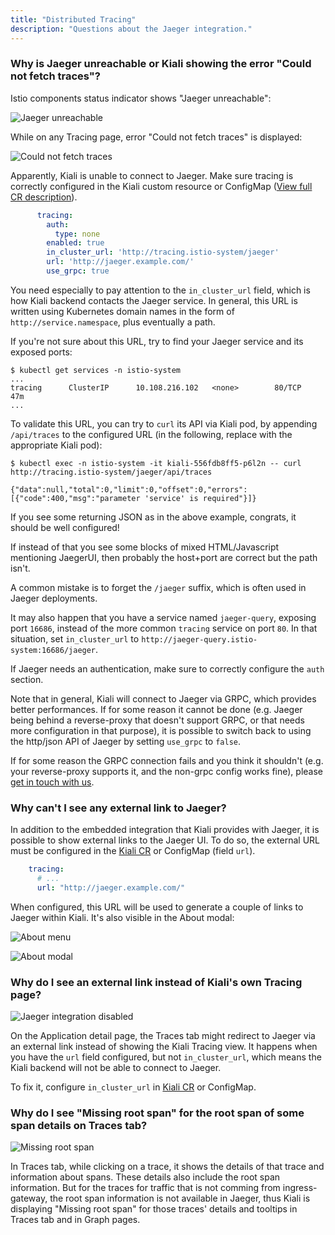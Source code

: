 ```yaml
---
title: "Distributed Tracing"
description: "Questions about the Jaeger integration."
---
```


### Why is Jaeger unreachable or Kiali showing the error "Could not fetch traces"?

Istio components status indicator shows "Jaeger unreachable":

![Jaeger unreachable](/images/documentation/faq/tracing/unreachable.png)

While on any Tracing page, error "Could not fetch traces" is displayed:

![Could not fetch traces](/images/documentation/faq/tracing/could-not-fetch-traces.png)

Apparently, Kiali is unable to connect to Jaeger. Make sure tracing is correctly configured in the Kiali custom resource or ConfigMap ([View full CR description](https://github.com/kiali/kiali-operator/blob/master/deploy/kiali/kiali_cr.yaml)).

```yaml
      tracing:
        auth:
          type: none
        enabled: true
        in_cluster_url: 'http://tracing.istio-system/jaeger'
        url: 'http://jaeger.example.com/'
        use_grpc: true
```

You need especially to pay attention to the `in_cluster_url` field, which is how Kiali backend contacts the Jaeger service. In general, this URL is written using Kubernetes domain names in the form of `http://service.namespace`, plus eventually a path.

If you're not sure about this URL, try to find your Jaeger service and its exposed ports:

```
$ kubectl get services -n istio-system
...
tracing      ClusterIP      10.108.216.102   <none>        80/TCP      47m
...
```

To validate this URL, you can try to `curl` its API via Kiali pod, by appending `/api/traces` to the configured URL (in the following, replace with the appropriate Kiali pod):

```
$ kubectl exec -n istio-system -it kiali-556fdb8ff5-p6l2n -- curl http://tracing.istio-system/jaeger/api/traces

{"data":null,"total":0,"limit":0,"offset":0,"errors":[{"code":400,"msg":"parameter 'service' is required"}]}
```

If you see some returning JSON as in the above example, congrats, it should be well configured!

If instead of that you see some blocks of mixed HTML/Javascript mentioning JaegerUI, then probably the host+port are correct but the path isn't.

A common mistake is to forget the `/jaeger` suffix, which is often used in Jaeger deployments.

It may also happen that you have a service named `jaeger-query`, exposing port `16686`, instead of the more common `tracing` service on port `80`. In that situation, set `in_cluster_url` to `http://jaeger-query.istio-system:16686/jaeger`.

If Jaeger needs an authentication, make sure to correctly configure the `auth` section.

Note that in general, Kiali will connect to Jaeger via GRPC, which provides better performances. If for some reason it cannot be done (e.g. Jaeger being behind a reverse-proxy that doesn't support GRPC, or that needs more configuration in that purpose), it is possible to switch back to using the http/json API of Jaeger by setting `use_grpc` to `false`.

If for some reason the GRPC connection fails and you think it shouldn't (e.g. your reverse-proxy supports it, and the non-grpc config works fine), please [get in touch with us](https://github.com/kiali/kiali/issues).


### Why can't I see any external link to Jaeger?

In addition to the embedded integration that Kiali provides with Jaeger, it is possible to show external links to the Jaeger UI. To do so, the external URL must be configured in the [Kiali CR](https://github.com/kiali/kiali-operator/blob/master/deploy/kiali/kiali_cr.yaml) or ConfigMap (field `url`).

```yaml
    tracing:
      # ...
      url: "http://jaeger.example.com/"
```

When configured, this URL will be used to generate a couple of links to Jaeger within Kiali. It's also visible in the About modal:

![About menu](/images/documentation/faq/tracing/about_menu.png)

![About modal](/images/documentation/faq/tracing/about.png)


### Why do I see an external link instead of Kiali's own Tracing page?

![Jaeger integration disabled](/images/documentation/faq/tracing/traces-external-link.png)

On the Application detail page, the Traces tab might redirect to Jaeger via an external link instead of showing the Kiali Tracing view. It happens when you have the `url` field configured, but not `in_cluster_url`, which means the Kiali backend will not be able to connect to Jaeger.

To fix it, configure `in_cluster_url` in [Kiali CR](https://github.com/kiali/kiali-operator/blob/master/deploy/kiali/kiali_cr.yaml) or ConfigMap.


### Why do I see "Missing root span" for the root span of some span details on Traces tab?

![Missing root span](/images/documentation/faq/tracing/missing-root-span.png)

In Traces tab, while clicking on a trace, it shows the details of that trace and information about spans. These details also include the root span information. But for the traces for traffic that is not comming from ingress-gateway, the root span information is not available in Jaeger, thus Kiali is displaying "Missing root span" for those traces' details and tooltips in Traces tab and in Graph pages.
